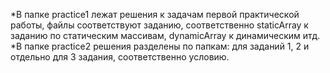 *В папкe practice1 лежат решения к задачам первой практической работы, файлы соответствуют заданию, соответственно
staticArray к заданию по статическим массивам, dynamicArray к динамическим итд.
*В папке practice2 решения разделены по папкам: для заданий 1, 2 и отдельно для 3 задания, соответственно условию.
